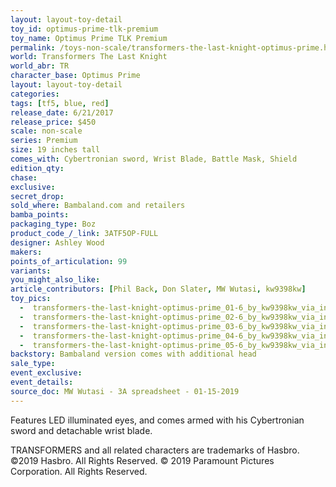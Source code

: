 ```yaml
---
layout: layout-toy-detail 
toy_id: optimus-prime-tlk-premium
toy_name: Optimus Prime TLK Premium
permalink: /toys-non-scale/transformers-the-last-knight-optimus-prime.html
world: Transformers The Last Knight
world_abr: TR
character_base: Optimus Prime
layout: layout-toy-detail
categories: 
tags: [tf5, blue, red]
release_date: 6/21/2017
release_price: $450 
scale: non-scale
series: Premium
size: 19 inches tall
comes_with: Cybertronian sword, Wrist Blade, Battle Mask, Shield
edition_qty: 
chase: 
exclusive: 
secret_drop: 
sold_where: Bambaland.com and retailers
bamba_points: 
packaging_type: Boz
product_code_/_link: 3ATF5OP-FULL
designer: Ashley Wood
makers: 
points_of_articulation: 99
variants: 
you_might_also_like: 
article_contributors: [Phil Back, Don Slater, MW Wutasi, kw9398kw]
toy_pics: 
  -  transformers-the-last-knight-optimus-prime_01-6_by_kw9398kw_via_instagram.jpg
  -  transformers-the-last-knight-optimus-prime_02-6_by_kw9398kw_via_instagram.jpg
  -  transformers-the-last-knight-optimus-prime_03-6_by_kw9398kw_via_instagram.jpg
  -  transformers-the-last-knight-optimus-prime_04-6_by_kw9398kw_via_instagram.jpg
  -  transformers-the-last-knight-optimus-prime_05-6_by_kw9398kw_via_instagram.jpg
backstory: Bambaland version comes with additional head
sale_type: 
event_exclusive: 
event_details: 
source_doc: MW Wutasi - 3A spreadsheet - 01-15-2019
---
```

Features LED illuminated eyes, and comes armed with his Cybertronian sword and detachable wrist blade.

TRANSFORMERS and all related characters are trademarks of Hasbro. ©2019 Hasbro. All Rights Reserved. © 2019 Paramount Pictures Corporation. All Rights Reserved.